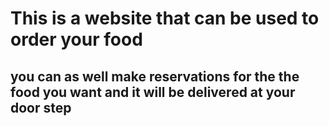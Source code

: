 # This is a website that can be used to order your food

## you can as well make reservations for the the food you want and it will be delivered at your door step
